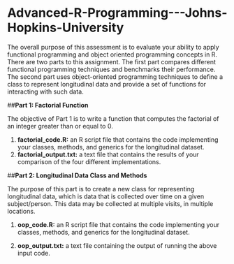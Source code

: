# Advanced-R-Programming---Johns-Hopkins-University
The overall purpose of this assessment is to evaluate your ability to apply functional programming and object oriented programming concepts in R. There are two parts to this assignment. The first part compares different functional programming techniques and benchmarks their performance. The second part uses object-oriented programming techniques to define a class to represent longitudinal data and provide a set of functions for interacting with such data.

##**Part 1: Factorial Function**

The objective of Part 1 is to write a function that computes the factorial of an integer greater than or equal to 0.

1. **factorial_code.R:** an R script file that contains the code implementing your classes, methods, and generics for the longitudinal dataset.
2. **factorial_output.txt:** a text file that contains the results of your comparison of the four different implementations.


##**Part 2: Longitudinal Data Class and Methods**

The purpose of this part is to create a new class for representing longitudinal data, which is data that is collected over time on a given subject/person. This data may be collected at multiple visits, in multiple locations.

1. **oop_code.R:** an R script file that contains the code implementing your classes, methods, and generics for the longitudinal dataset.

2. **oop_output.txt:** a text file containing the output of running the above input code.
